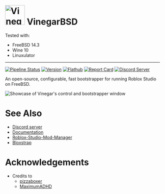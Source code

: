 # <img src="data/icons/vinegar.svg" alt="Vinegar logo" height="64px"> VinegarBSD

Tested with:
+ FreeBSD 14.3
+ Wine 10
+ Linuxulator
___________________________________________________________

[![Pipeline Status][pipeline_img    ]][pipeline    ]
[![Version        ][version_img     ]][version     ]
[![Flathub        ][flathub_img     ]][flathub     ]
[![Report Card    ][goreportcard_img]][goreportcard]
[![Discord Server ][discord_img     ]][discord     ]

An open-source, configurable, fast bootstrapper for running Roblox Studio on FreeBSD.

[pipeline]:     https://github.com/vinegarhq/vinegar/actions/workflows/build.yml
[pipeline_img]: https://img.shields.io/github/actions/workflow/status/vinegarhq/vinegar/build.yml?style=flat-square&label=build%20%26%20tests
[version]:     https://github.com/vinegarhq/vinegar/releases/latest
[version_img]: https://img.shields.io/github/v/release/vinegarhq/vinegar?style=flat-square&display_name=tag
[flathub]:     https://flathub.org/apps/details/org.vinegarhq.Vinegar
[flathub_img]: https://img.shields.io/flathub/downloads/org.vinegarhq.Vinegar?style=flat-square
[goreportcard]:     https://goreportcard.com/report/github.com/vinegarhq/vinegar
[goreportcard_img]: https://goreportcard.com/badge/github.com/vinegarhq/vinegar?style=flat-square
[discord]:     https://discord.gg/dzdzZ6Pps2
[discord_img]: https://img.shields.io/discord/1069506340973707304?style=flat-square&label=discord

![Showcase of Vinegar's control and bootstrapper window](data/screenshots/vinegar.png)

# See Also
+ [Discord server][discord]
+ [Documentation](https://vinegarhq.github.io)
+ [Roblox-Studio-Mod-Manager](https://github.com/MaximumADHD/Roblox-Studio-Mod-Manager)
+ [Bloxstrap](https://github.com/pizzaboxer/bloxstrap)

# Acknowledgements
+ Credits to
  + [pizzaboxer](https://github.com/pizzaboxer)
  + [MaximumADHD](https://github.com/MaximumADHD)
